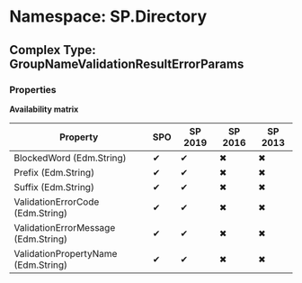 # Namespace: SP.Directory

## Complex Type: GroupNameValidationResultErrorParams

### Properties

**Availability matrix**

Property | SPO | SP 2019 | SP 2016 | SP 2013
----------|-----|---------|---------|--------
BlockedWord (Edm.String) | ✔ | ✔ | ✖ | ✖
Prefix (Edm.String) | ✔ | ✔ | ✖ | ✖
Suffix (Edm.String) | ✔ | ✔ | ✖ | ✖
ValidationErrorCode (Edm.String) | ✔ | ✔ | ✖ | ✖
ValidationErrorMessage (Edm.String) | ✔ | ✔ | ✖ | ✖
ValidationPropertyName (Edm.String) | ✔ | ✔ | ✖ | ✖
